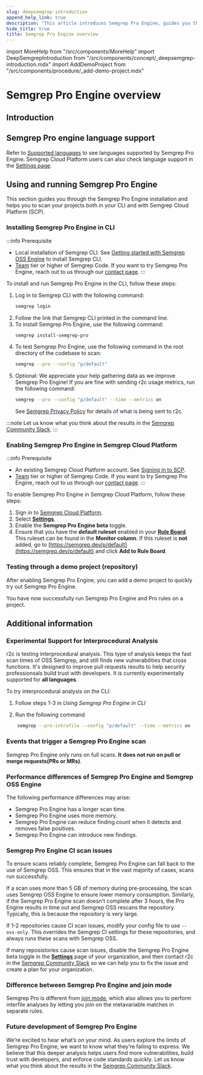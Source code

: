 ```yaml
---
slug: deepsemgrep-introduction
append_help_link: true
description: "This article introduces Semgrep Pro Engine, guides you through installation and provides some additional information."
hide_title: true
title: Semgrep Pro Engine overview
---
```


import MoreHelp from "/src/components/MoreHelp"
import DeepSemgrepIntroduction from "/src/components/concept/_deepsemgrep-introduction.mdx"
import AddDemoProject from "/src/components/procedure/_add-demo-project.mdx"

# Semgrep Pro Engine overview

## Introduction

<DeepSemgrepIntroduction />

## Semgrep Pro engine language support

Refer to [Supported languages](/supported-languages/#semgrep-pro-engine) to see languages supported by Semgrep Pro Engine. Semgrep Cloud Platform users can also check language support in the [Settings page](https://semgrep.dev/orgs/-/settings).

## Using and running Semgrep Pro Engine

This section guides you through the Semgrep Pro Engine installation and helps you to scan your projects both in your CLI and with Semgrep Cloud Platform (SCP).

### Installing Semgrep Pro Engine in CLI

:::info Prerequisite
- Local installation of Semgrep CLI. See [Getting started with Semgrep OSS Engine](/getting-started) to install Semgrep CLI.
- [Team](https://semgrep.dev/pricing) tier or higher of Semgrep Code. If you want to try Semgrep Pro Engine, reach out to us through our [contact page](https://semgrep.dev/contact-us).
:::

To install and run Semgrep Pro Engine in the CLI, follow these steps:

1. Log in to Semgrep CLI with the following command:
    ```sh
    semgrep login
    ```
1. Follow the link that Semgrep CLI printed in the command line.
1. To install Semgrep Pro Engine, use the following command:
    ```sh
    semgrep install-semgrep-pro
    ```
1. To test Semgrep Pro Engine, use the following command in the root directory of the codebase to scan:
    ```bash
    semgrep --pro --config "p/default" 
    ```
1. Optional: We appreciate your help gathering data as we improve Semgrep Pro Engine! If you are fine with sending r2c usage metrics, run the following command:
    ```bash
    semgrep --pro --config "p/default" --time --metrics on
    ```
    See [Semgrep Privacy Policy](/metrics) for details of what is being sent to r2c.

:::note
Let us know what you think about the results in the <a href="https://go.semgrep.dev/slack">Semgrep Community Slack</a>.
:::

### Enabling Semgrep Pro Engine in Semgrep Cloud Platform

:::info Prerequisite
- An existing Semgrep Cloud Platform account. See [Signing in to SCP](/semgrep-code/getting-started-with-semgrep-code/#semgrep-code-with-semgrep-cloud-platform).
- [Team](https://semgrep.dev/pricing) tier or higher of Semgrep Code. If you want to try Semgrep Pro Engine, reach out to us through our [contact page](https://semgrep.dev/contact-us).
:::

To enable Semgrep Pro Engine in Semgrep Cloud Platform, follow these steps:

1. Sign in to [Semgrep Cloud Platform](https://semgrep.dev/login).
1. Select **[Settings](https://semgrep.dev/orgs/-/settings)**.
1. Enable the <i class="fa-solid fa-toggle-large-on"></i> **Semgrep Pro Engine beta** toggle.
1. Ensure that you have the **default ruleset** enabled in your **[Rule Board](https://semgrep.dev/orgs/-/board)**. This ruleset can be found in the **Monitor column**. If this ruleset is **not** added, go to [https://semgrep.dev/p/default](https://semgrep.dev/p/default) and click **Add to Rule Board**.

### Testing through a demo project (repository)

After enabling Semgrep Pro Engine, you can add a demo project to quickly try out Semgrep Pro Engine.

<AddDemoProject />

You have now successfully run Semgrep Pro Engine and Pro rules on a project.

## Additional information

### Experimental Support for Interprocedural Analysis

r2c is testing interprocedural analysis. This type of analysis keeps the fast scan times of OSS Semgrep, and still finds new vulnerabilities that cross functions. It's designed to improve pull requests results to help security professionsals build trust with developers. It is currently experimentally supported for **all languages**. 

To try interprocedural analysis on the CLI:

1. Follow steps 1-3 in _Using Semgrep Pro Engine in CLI_

1. Run the following command 

```bash
    semgrep --pro-intrafile --config "p/default" --time --metrics on
```

### Events that trigger a Semgrep Pro Engine scan

Semgrep Pro Engine only runs on full scans. **It does not run on pull or merge requests(PRs or MRs)**.

### Performance differences of Semgrep Pro Engine and Semgrep OSS Engine

The following performance differences may arise:

* Semgrep Pro Engine has a longer scan time.
* Semgrep Pro Engine uses more memory.
* Semgrep Pro Engine can reduce finding count when it detects and removes false positives.
* Semgrep Pro Engine can introduce new findings.

### Semgrep Pro Engine CI scan issues

To ensure scans reliably complete, Semgrep Pro Engine can fall back to the use of Semgrep OSS. This ensures that in the vast majority of cases, scans run successfully.

If a scan uses more than 5&nbsp;GB of memory during pre-processing, the scan uses Semgrep OSS Engine to ensure lower memory consumption. Similarly, if the Semgrep Pro Engine scan doesn't complete after 3 hours, the Pro Engine results in time out and Semgrep OSS rescans the repository. Typically, this is because the repository is very large.

If 1-2 repositories cause CI scan issues, modify your config file to use `--oss-only`. This overrides the Semgrep CI settings for these repositories, and always runs these scans with Semgrep OSS. 

If many reposistories cause scan issues, disable the Semgrep Pro Engine beta toggle in the **[Settings](https://semgrep.dev/orgs/-/settings)** page of your organization, and then contact r2c in the <a href="https://go.semgrep.dev/slack">Semgrep Community Slack</a> so we can help you to fix the issue and create a plan for your organization.

### Difference between Semgrep Pro Engine and join mode

Semgrep Pro is different from [join mode](/writing-rules/experiments/join-mode/overview/), which also allows you to perform interfile analyses by letting you join on the metavariable matches in separate rules.

### Future development of Semgrep Pro Engine

We’re excited to hear what’s on your mind. As users explore the limits of Semgrep Pro Engine, we want to know what they’re failing to express. We believe that this deeper analysis helps users find more vulnerabilities, build trust with developers, and enforce code standards quickly. Let us know what you think about the results in the <a href="https://go.semgrep.dev/slack">Semgrep Community Slack</a>.

<MoreHelp />
